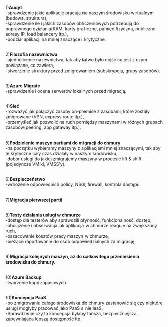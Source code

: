 1)<b>Audyt</b></br>
-sprawdzenie jakie aplikacje pracują na naszym środowisku wirtualnym (budowa, struktura),</br>
-sprawdzenie ile i jakich zasobów obliczeniowych potrzebują do poprawnego działania(RAM, karty graficzne, pamięć fizyczna, publiczne adresy IP, load balancery itp.),</br>
-podział aplikacji na mniej znaczące i krytyczne.</br></br>

2)<b>Filozofia nazewnictwa</b></br>
-ujednolicenie nazewnictwa, tak aby łatwo było dojść co jest z czym powiązane, co zawiera,</br>
-stworzenie struktury przed zmigrowaniem (subskrypcja, grupy zasobów).</br></br>

3)<b>Azure Migrate</b></br>
-sprawdzenie i ocena serwerów lokalnych przed migracją.</br></br>

4)<b>Sieć</b></br>
-rozważyć jak połączyć zasoby on-premise z zasobami, które zostały zmigrowane (VPN, express route itp.),</br>
-przemyśleć jak pozwolić na ruch pomiędzy maszynami w różnych grupach zasobów(peering, app gataway itp.).</br></br>

5)<b>Podzielenie maszyn partiami do migracji do chmury</b></br>
-na początku wybieramy maszyny z aplikacjami mniej znaczącymi, tak aby te krytyczne cały czas działały w naszym środowisku,</br>
-dobór usługi do jakiej zmigrujemy maszyny w procesie lift & shift (pojedyncze VM’ki, VMSS’y).</br></br>

6)<b>Bezpieczeństwo</b></br>
-wdrożenie odpowiednich policy, NSG, firewall, kontrola dostępu</br></br>

7)<b>Migracja pierwszej partii</b></br></br>

8)<b>Testy działania usługi w chmurze</b></br>
-dostęp dla testerów aby sprawdzili płynność, funkcjonalność, dostęp,</br>
-obciążenie i obserwacja jak aplikacja w chmurze reaguje na zwiększony ruch,</br>
-oszacowanie kosztów pracy maszyn w chmurze,</br>
-bieżące raportowanie do osób odpowiedzialnych za migrację.</br></br>

9)<b>Migracja kolejnych maszyn, aż do całkowitego przeniesienia środowiska do chmury.</b></br></br>

10)<b>Azure Backup</b></br>
-tworzenie kopii zapasowych.</br></br>

10)<b>Koncepcja PaaS</b></br>
-po zmigrowaniu całego środowiska do chmury zastanowić się czy niektóre usługi 	mogłyby pracować jako PaaS a nie IaaS,</br>
-Sprawdzenie czy ta koncepcja byłaby tańsza, bezpieczniejsza, zapewniająca lepszą dostępność itp.</br>
